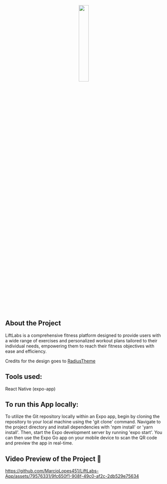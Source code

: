 <div align="center">
	<img src="./src/Images/Liftlabs (1)-cropped 4.png" width="25%">
</div>

## About the Project

LiftLabs is a comprehensive fitness platform designed to provide users with a wide range of exercises and personalized workout plans tailored to their individual needs, empowering them to reach their fitness objectives with ease and efficiency.

Credits for the design goes to [RadiusTheme](https://www.radiustheme.com/)

## Tools used:

React Native (expo-app)

## To run this App locally:

To utilize the Git repository locally within an Expo app, begin by cloning the repository to your local machine using the 'git clone' command. Navigate to the project directory and install dependencies with 'npm install' or 'yarn install'. Then, start the Expo development server by running 'expo start'. You can then use the Expo Go app on your mobile device to scan the QR code and preview the app in real-time.

## Video Preview of the Project 📸

https://github.com/MarcioLopes451/LiftLabs-App/assets/79576331/9fc650f1-908f-49c0-af2c-2db529e75634
